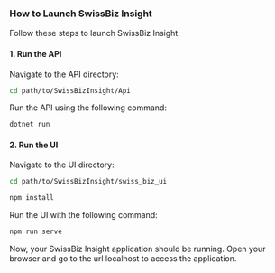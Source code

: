 ### How to Launch SwissBiz Insight

Follow these steps to launch SwissBiz Insight:

#### 1. Run the API

Navigate to the API directory:

```bash
cd path/to/SwissBizInsight/Api
```

Run the API using the following command:

```bash
dotnet run
```

#### 2. Run the UI

Navigate to the UI directory:

```bash
cd path/to/SwissBizInsight/swiss_biz_ui
```
```bash
npm install
```
Run the UI with the following command:

```bash
npm run serve
```

Now, your SwissBiz Insight application should be running. Open your browser and go to the url localhost to access the application.
